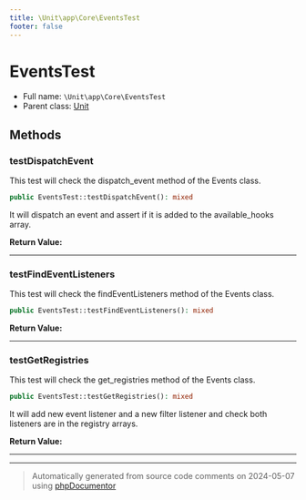 ```yaml
---
title: \Unit\app\Core\EventsTest
footer: false
---
```


# EventsTest





* Full name: `\Unit\app\Core\EventsTest`
* Parent class: [Unit](../../../../classes.md)



## Methods

### testDispatchEvent

This test will check the dispatch_event method of the Events class.

```php
public EventsTest::testDispatchEvent(): mixed
```

It will dispatch an event and assert if it is added to the available_hooks array.







**Return Value:**





---
### testFindEventListeners

This test will check the findEventListeners method of the Events class.

```php
public EventsTest::testFindEventListeners(): mixed
```









**Return Value:**





---
### testGetRegistries

This test will check the get_registries method of the Events class.

```php
public EventsTest::testGetRegistries(): mixed
```

It will add new event listener and a new filter listener and check both listeners
are in the registry arrays.







**Return Value:**





---


---
> Automatically generated from source code comments on 2024-05-07 using [phpDocumentor](http://www.phpdoc.org/)
